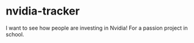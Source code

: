 # nvidia-tracker
I want to see how people are investing in Nvidia! For a passion project in school.
